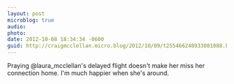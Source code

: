 ```yaml
---
layout: post
microblog: true
audio: 
photo: 
date: 2012-10-08 18:34:34 -0600
guid: http://craigmcclellan.micro.blog/2012/10/09/t255466248933081088.html
---
```

Praying @laura_mcclellan's delayed flight doesn't make her miss her connection home. I'm much happier when she's around.

